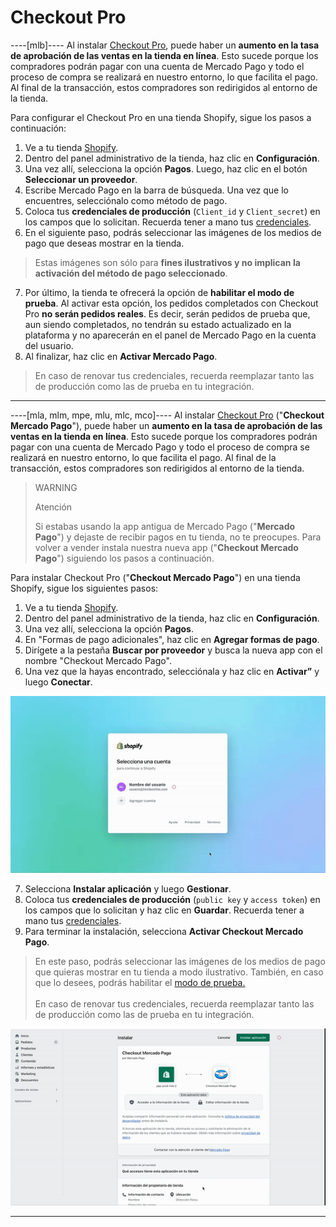 # Checkout Pro

----[mlb]----
Al instalar [Checkout Pro](/developers/es/docs/checkout-pro/landing), puede haber un **aumento en la tasa de aprobación de las ventas en la tienda en línea**. Esto sucede porque los compradores podrán pagar con una cuenta de Mercado Pago y todo el proceso de compra se realizará en nuestro entorno, lo que facilita el pago. Al final de la transacción, estos compradores son redirigidos al entorno de la tienda.

Para configurar el Checkout Pro en una tienda Shopify, sigue los pasos a continuación:

1. Ve a tu tienda [Shopify](https://accounts.shopify.com/store-login).
2. Dentro del panel administrativo de la tienda, haz clic en **Configuración**.
3. Una vez allí, selecciona la opción **Pagos**. Luego, haz clic en el botón **Seleccionar un proveedor**.
4. Escribe Mercado Pago en la barra de búsqueda. Una vez que lo encuentres, selecciónalo como método de pago.
5. Coloca tus **credenciales de producción** (`Client_id` y `Client_secret`) en los campos que lo solicitan. Recuerda tener a mano tus [credenciales](/developers/es/docs/shopify/additional-content/your-integrations/credentials). 
6. En el siguiente paso, podrás seleccionar las imágenes de los medios de pago que deseas mostrar en la tienda.

> Estas imágenes son sólo para **fines ilustrativos y no implican la activación del método de pago seleccionado**.

7. Por último, la tienda te ofrecerá la opción de **habilitar el modo de prueba**. Al activar esta opción, los pedidos completados con Checkout Pro **no serán pedidos reales**. Es decir, serán pedidos de prueba que, aun siendo completados, no tendrán su estado actualizado en la plataforma y no aparecerán en el panel de Mercado Pago en la cuenta del usuario.
8. Al finalizar, haz clic en **Activar Mercado Pago**.

> En caso de renovar tus credenciales, recuerda reemplazar tanto las de producción como las de prueba en tu integración.

------------
----[mla, mlm, mpe, mlu, mlc, mco]----
Al instalar [Checkout Pro](/developers/es/docs/checkout-pro/landing) ("**Checkout Mercado Pago**"), puede haber un **aumento en la tasa de aprobación de las ventas en la tienda en línea**. Esto sucede porque los compradores podrán pagar con una cuenta de Mercado Pago y todo el proceso de compra se realizará en nuestro entorno, lo que facilita el pago. Al final de la transacción, estos compradores son redirigidos al entorno de la tienda.

> WARNING
>
> Atención
>
> Si estabas usando la app antigua de Mercado Pago ("**Mercado Pago**") y dejaste de recibir pagos en tu tienda, no te preocupes. Para volver a vender instala nuestra nueva app ("**Checkout Mercado Pago**") siguiendo los pasos a continuación.

Para instalar Checkout Pro ("**Checkout Mercado Pago**") en una tienda Shopify, sigue los siguientes pasos:

1. Ve a tu tienda [Shopify](https://accounts.shopify.com/store-login).
2. Dentro del panel administrativo de la tienda, haz clic en **Configuración**.
3. Una vez allí, selecciona la opción **Pagos**. 
4. En "Formas de pago adicionales", haz clic en **Agregar formas de pago**.
5. Dirígete a la pestaña **Buscar por proveedor** y busca la nueva app con el nombre "Checkout Mercado Pago". 
6. Una vez que la hayas encontrado, selecciónala y haz clic en **Activar”** y luego **Conectar**.

<center>

![migracion a](/images/shopify/migration-a-es.gif)

</center>

7. Selecciona **Instalar aplicación** y luego **Gestionar**.
8. Coloca tus **credenciales de producción** (`public key` y `access token`) en los campos que lo solicitan y haz clic en **Guardar**. Recuerda tener a mano tus [credenciales](/developers/es/docs/shopify/additional-content/your-integrations/credentials).
9. Para terminar la instalación, selecciona **Activar Checkout Mercado Pago**.

> En este paso, podrás seleccionar las imágenes de los medios de pago que quieras mostrar en tu tienda a modo ilustrativo. También, en caso que lo desees, podrás habilitar el [modo de prueba.](/developers/es/docs/shopify/sales-processing/integration-test)
> <br/><br/>
> En caso de renovar tus credenciales, recuerda reemplazar tanto las de producción como las de prueba en tu integración.

<center>

![migracion b](/images/shopify/migration-b-es.gif)

</center>

------------